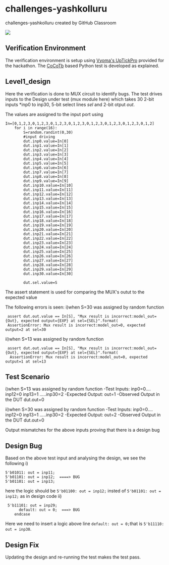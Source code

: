 # challenges-yashkolluru
challenges-yashkolluru created by GitHub Classroom

![](https://drive.google.com/file/d/1m7slZk5LJ9pjRfJst825QcXcPOPWAoCv/view?usp=sharing)
## Verification Environment

The verification environment is setup using [Vyoma's UpTickPro](https://vyomasystems.com) provided for the hackathon. The [CoCoTb](https://www.cocotb.org/) based Python test is developed as explained.

## Level1_design

Here the verification is done to MUX circuit to identify bugs. 
The test drives inputs to the Design under test (mux module here) which takes 30 2-bit inputs *inp0 to inp30, 5-bit select lines *sel* and 2-bit otput *out*.

The values are assigned to the input port using 
```
In=[0,1,2,3,0,1,2,3,0,1,2,3,0,1,2,3,0,1,2,3,0,1,2,3,0,1,2,3,0,1,2]
    for i in range(16):
        S=random.randint(0,30)
        #input driving
        dut.inp0.value=In[0]
        dut.inp1.value=In[1]
        dut.inp2.value=In[2]
        dut.inp3.value=In[3]
        dut.inp4.value=In[4]
        dut.inp5.value=In[5]
        dut.inp6.value=In[6]
        dut.inp7.value=In[7]
        dut.inp8.value=In[8]
        dut.inp9.value=In[9]
        dut.inp10.value=In[10]
        dut.inp11.value=In[11]
        dut.inp12.value=In[12]
        dut.inp13.value=In[13]
        dut.inp14.value=In[14]
        dut.inp15.value=In[15]
        dut.inp16.value=In[16]
        dut.inp17.value=In[17]
        dut.inp18.value=In[18]
        dut.inp19.value=In[19]
        dut.inp20.value=In[20]
        dut.inp21.value=In[21]
        dut.inp22.value=In[22]
        dut.inp23.value=In[23]
        dut.inp24.value=In[24]
        dut.inp25.value=In[25]
        dut.inp26.value=In[26]
        dut.inp27.value=In[27]
        dut.inp28.value=In[28]
        dut.inp29.value=In[29]
        dut.inp30.value=In[30]
    
        dut.sel.value=S
```
The assert statement is used for comparing the MUX's outut to the expected value

The following errors is seen:
i)when S=30 was assigned by random function
```
 assert dut.out.value == In[S], "Mux result is incorrect:model_out={Out}, expected output={EXP} at sel={SEL}".format(
 AssertionError: Mux result is incorrect:model_out=0, expected output=2 at sel=30
```
ii)when S=13 was assigned by random function
```
 assert dut.out.value == In[S], "Mux result is incorrect:model_out={Out}, expected output={EXP} at sel={SEL}".format(
  AssertionError: Mux result is incorrect:model_out=0, expected output=1 at sel=13
```

## Test Scenario
i)when S=13 was assigned by random function
-Test Inputs: inp0=0.... inp12=0 inp13=1 .....inp30=2
-Expected Output: out=1
-Observed Output in the DUT dut.out=0

ii)when S=30 was assigned by random function
-Test Inputs: inp0=0.... inp12=0 inp13=1 .....inp30=2
-Expected Output: out=2
-Observed Output in the DUT dut.out=0

Output mismatches for the above inputs proving that there is a design bug

## Design Bug
Based on the above test input and analysing the design, we see the following
i)
```
5'b01011: out = inp11;
5'b01101: out = inp12;  ====> BUG
5'b01101: out = inp13;
```
here the logic should be ``5'b01100: out = inp12;`` insted of ``5'b01101: out = inp12;`` as in design code
ii)
```
 5'b11101: out = inp29;
      default: out = 0;  ===> BUG
    endcase
```
Here we need to insert a logic above line ``default: out = 0;``that is ``5'b11110: out = inp30``.

## Design Fix
Updating the design and re-running the test makes the test pass.

